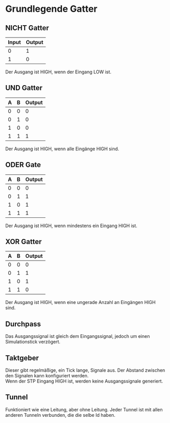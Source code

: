 # Grundlegende Gatter

## NICHT Gatter

<div class="rows">

| Input | Output |
| ----- | ------ |
| 0     | 1      |
| 1     | 0      |

<div class="margin-left">

Der Ausgang ist HIGH, wenn der Eingang LOW ist.

</div>
</div>

## UND Gatter

<div class="rows">

| A   | B   | Output |
| --- | --- | ------ |
| 0   | 0   | 0      |
| 0   | 1   | 0      |
| 1   | 0   | 0      |
| 1   | 1   | 1      |

<div class="margin-left">

Der Ausgang ist HIGH, wenn alle Eingänge HIGH sind.

</div>
</div>

## ODER Gate

<div class="rows">

| A   | B   | Output |
| --- | --- | ------ |
| 0   | 0   | 0      |
| 0   | 1   | 1      |
| 1   | 0   | 1      |
| 1   | 1   | 1      |

<div class="margin-left">

Der Ausgang ist HIGH, wenn mindestens ein Eingang HIGH ist.

</div>
</div>

## XOR Gatter

<div class="rows">

| A   | B   | Output |
| --- | --- | ------ |
| 0   | 0   | 0      |
| 0   | 1   | 1      |
| 1   | 0   | 1      |
| 1   | 1   | 0      |

<div class="margin-left">

Der Ausgang ist HIGH, wenn eine ungerade Anzahl an Eingängen HIGH sind.

</div>
</div>

## Durchpass

Das Ausgangssignal ist gleich dem Eingangssignal, jedoch um einen Simulationstick verzögert.

## Taktgeber

Dieser gibt regelmäßige, ein Tick lange, Signale aus. Der Abstand zwischen den Signalen kann konfiguriert werden.<br>
Wenn der STP Eingang HIGH ist, werden keine Ausgangssignale generiert.

## Tunnel

Funktioniert wie eine Leitung, aber ohne Leitung. Jeder Tunnel ist mit allen anderen Tunneln verbunden, die die selbe Id haben.
